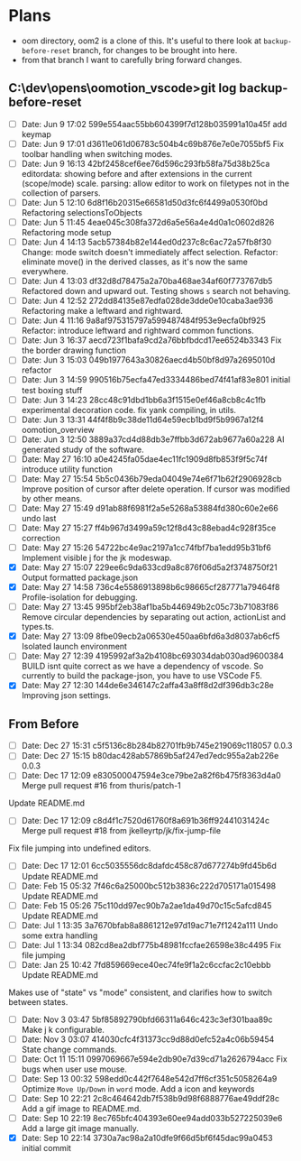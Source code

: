 # Plans

- oom directory, oom2 is a clone of this.  It's useful to there look at `backup-before-reset` branch, for changes to be brought into here.
- from that branch I want to carefully bring forward changes.

## C:\dev\opens\oomotion_vscode>git log backup-before-reset

* [ ] Date:   Jun 9 17:02 599e554aac55bb604399f7d128b035991a10a45f
  add keymap
* [ ] Date:   Jun 9 17:01 d3611e061d06783c504b4c69b876e7e0e7055bf5
  Fix toolbar handling when switching modes.
* [ ] Date:   Jun 9 16:13 42bf2458cef6ee76d596c293fb58fa75d38b25ca
  editordata: showing before and after extensions in the current (scope/mode) scale.
  parsing: allow editor to work on filetypes not in the collection of parsers.
* [ ] Date:   Jun 5 12:10 6d8f16b20315e66581d50d3fc6f4499a0530f0bd
  Refactoring selectionsToObjects
* [ ] Date:   Jun 5 11:45 4eae045c308fa372d6a5e56a4e4d0a1c0602d826
  Refactoring mode setup
* [ ] Date:   Jun 4 14:13 5acb57384b82e144ed0d237c8c6ac72a57fb8f30
  Change: mode switch doesn't immediately affect selection.
  Refactor: eliminate move() in the derived classes, as it's now the same everywhere.
* [ ] Date:   Jun 4 13:03 df32d8d78475a2a70ba468ae34af60f773767db5
  Refactored down and upward out.  Testing shows `s` search not behaving.
* [ ] Date:   Jun 4 12:52 272dd84135e87edfa028de3dde0e10caba3ae936
  Refactoring make a leftward and rightward.
* [ ] Date:   Jun 4 11:16 9a8af975315797a599487484f953e9ecfa0bf925
  Refactor: introduce leftward and rightward common functions.
* [ ] Date:   Jun 3 16:37 aecd723f1bafa9cd2a76bbfbdcd17ee6524b3343
  Fix the border drawing function
* [ ] Date:   Jun 3 15:03 049b1977643a30826aecd4b50bf8d97a2695010d
  refactor
* [ ] Date:   Jun 3 14:59 990516b75ecfa47ed3334486bed74f41af83e801
  initial test boxing stuff
* [ ] Date:   Jun 3 14:23 28cc48c91dbd1bb6a3f1515e0ef46a8cb8c4c1fb
  experimental decoration code.
  fix yank compiling, in utils.
* [ ] Date:   Jun 3 13:31 44f4f8b9c38de11d64e59ecb1bd9f5b9967a12f4
  oomotion_overview
* [ ] Date:   Jun 3 12:50 3889a37cd4d88db3e7ffbb3d672ab9677a60a228
  AI generated study of the software.
* [ ] Date:   May 27 16:10 a0e4245fa05dae4ec11fc1909d8fb853f9f5c74f
  introduce utility function
* [ ] Date:   May 27 15:54 5b5c0436b79eda04049e74e6f71b62f2906928cb
  Improve position of cursor after delete operation.  If cursor was
  modified by other means.
* [ ] Date:   May 27 15:49 d91ab88f6981f2a5e5268a53884fd380c60e2e66
  undo last
* [ ] Date:   May 27 15:27 ff4b967d3499a59c12f8d43c88ebad4c928f35ce
  correction
* [ ] Date:   May 27 15:26 54722bc4e9ac2197a1cc74fbf7ba1edd95b31bf6
  Implement visible j for the jk modeswap.
* [x] Date:   May 27 15:07 229ee6c9da633cd9a8c876f06d5a2f3748750f21
  Output formatted package.json
* [x] Date:   May 27 14:58 736c4e5586913898b6c98665cf287771a79464f8
  Profile-isolation for debugging.
* [ ] Date:   May 27 13:45 995bf2eb38af1ba5b446949b2c05c73b71083f86
  Remove circular dependencies by separating out action, actionList and types.ts.
* [x] Date:   May 27 13:09 8fbe09ecb2a06530e450aa6bfd6a3d8037ab6cf5
  Isolated launch environment
* [ ] Date:   May 27 12:39 4195992af3a2b4108bc693034dab030ad9600384
  BUILD isnt quite correct as we have a dependency of vscode.  So
  currently to build the package-json, you have to use VSCode F5.
* [x] Date:   May 27 12:30 144de6e346147c2affa43a8ff8d2df396db3c28e
  Improving json settings.

## From Before

* [ ] Date:   Dec 27 15:31 c5f5136c8b284b82701fb9b745e219069c118057
  0.0.3
* [ ] Date:   Dec 27 15:15 b80dac428ab57869b5af247ed7edc955a2ab226e
  0.0.3
* [ ] Date:   Dec 17 12:09 e830500047594e3ce79be2a82f6b475f8363d4a0
  Merge pull request #16 from thuris/patch-1

Update README.md

* [ ] Date:   Dec 17 12:09 c8d4f1c7520d61760f8a691b36ff92441031424c
  Merge pull request #18 from jkelleyrtp/jk/fix-jump-file

Fix file jumping into undefined editors.

* [ ] Date:   Dec 17 12:01 6cc5035556dc8dafdc458c87d677274b9fd45b6d
  Update README.md
* [ ] Date:   Feb 15 05:32 7f46c6a25000bc512b3836c222d705171a015498
  Update README.md
* [ ] Date:   Feb 15 05:26 75c110dd97ec90b7a2ae1da49d70c15c5afcd845
  Update README.md
* [ ] Date:   Jul 1 13:35 3a7670bfab8a8861212e97d19ac71e7f1242a111
  Undo some extra handling
* [ ] Date:   Jul 1 13:34 082cd8ea2dbf775b48981fccfae26598e38c4495
  Fix file jumping
* [ ] Date:   Jan 25 10:42 7fd859669ece40ec74fe9f1a2c6ccfac2c10ebbb
  Update README.md

Makes use of "state" vs "mode" consistent, and clarifies how to switch between states.

* [ ] Date:   Nov 3 03:47 5bf85892790bfd66311a646c423c3ef301baa89c
  Make j k configurable.
* [ ] Date:   Nov 3 03:07 414030cfc4f31373cc9d88d0efc52a4c06b59454
  State change commands.
* [ ] Date:   Oct 11 15:11 0997069667e594e2db90e7d39cd71a2626794acc
  Fix bugs when user use mouse.
* [ ] Date:   Sep 13 00:32 598edd0c442f7648e542d7ff6cf351c5058264a9
  Optimize `Move Up/Down` in `word` mode. Add a icon and keywords
* [ ] Date:   Sep 10 22:21 2c8c464642db7f538b9d98f6888776ae49ddf28c
  Add a gif image to README.md.
* [ ] Date:   Sep 10 22:19 8ec765bfc404393e60ee94add033b527225039e6
  Add a large git image manually.
* [X] Date:   Sep 10 22:14 3730a7ac98a2a10dfe9f66d5bf6f45dac99a0453
  initial commit
